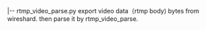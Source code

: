 
|-- rtmp_video_parse.py
    export video data（rtmp body) bytes from wireshard. then parse it by rtmp_video_parse.